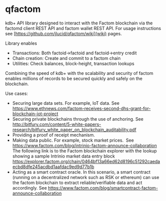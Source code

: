 # qfactom
kdb+ API library designed to interact with the Factom blockchain via 
the factomd client REST API and factom wallet REST API. For usage instructions see [https://github.com/jlucid/qfactom/wiki](wiki) pages.

Library enables
* Transactions: Both factoid->factoid and factoid->entry credit
* Chain creation: Create and commit to a factom chain
* Utilities: Check balances, block-height, transaction lookups

Combining the speed of kdb+ with the scalability and security of factom enables
millions of records to be secured quickly and safely on the blockchain.

Use cases:

* Securing large data sets. For example, IoT data.
See https://www.ethnews.com/factom-receives-second-dhs-grant-for-blockchain-iot-project
* Securing private blockchains through the use of anchoring.
See http://bitfury.com/content/5-white-papers-research/bitfury_white_paper_on_blockchain_auditability.pdf
* Providing a proof of receipt mechanism.
* Making data public. For example, stock market prices.
  See https://www.factom.com/blog/intrinio-factom-announce-collaboration
  The following link is to the Factom blockchain explorer with the lookup showing a
  sample Intrinio market data entry block
https://explorer.factom.org/chain/0464bf13a66ed62d8196c51292caedaecbd8dfe245acdbd1aafdac9ed9d77b1b
* Acting as a smart contract oracle. In this scenario, a smart contract (running on a decentralized network
  such as RSK or ethereum) can use the factom blockchain to extract reliable/verifiable data and act accordingly.
 See https://www.factom.com/blog/smartcontract-factom-announce-collaboration
